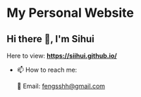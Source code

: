 # My Personal Website
## Hi there 👋, I'm Sihui
Here to view: **https://siihui.github.io/**

- 📫 How to reach me:

  📩 Email: fengsshh@gmail.com
